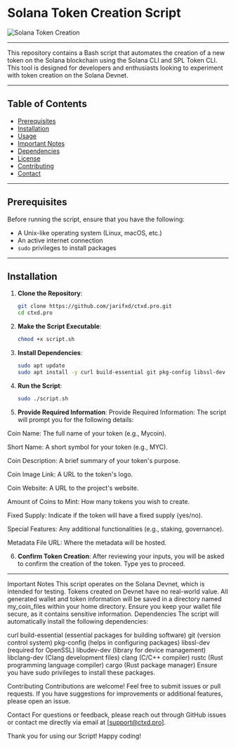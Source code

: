 # Solana Token Creation Script

![Solana Token Creation](https://via.placeholder.com/1200x300/000000/FFFFFF?text=Solana+Token+Creation+Script)

---

This repository contains a Bash script that automates the creation of a new token on the Solana blockchain using the Solana CLI and SPL Token CLI. This tool is designed for developers and enthusiasts looking to experiment with token creation on the Solana Devnet.

---

## Table of Contents

- [Prerequisites](#prerequisites)
- [Installation](#installation)
- [Usage](#usage)
- [Important Notes](#important-notes)
- [Dependencies](#dependencies)
- [License](#license)
- [Contributing](#contributing)
- [Contact](#contact)

---

## Prerequisites

Before running the script, ensure that you have the following:

- A Unix-like operating system (Linux, macOS, etc.)
- An active internet connection
- `sudo` privileges to install packages

---

## Installation

1. **Clone the Repository**:
   ```bash
   git clone https://github.com/jarifxd/ctxd.pro.git
   cd ctxd.pro

2. **Make the Script Executable**:
   ```bash
   chmod +x script.sh
   
3. **Install Dependencies**:
   ```bash
   sudo apt update
   sudo apt install -y curl build-essential git pkg-config libssl-dev libudev-dev libclang-dev clang rustc cargo

4. **Run the Script**:
   ```bash
   sudo ./script.sh
   
5. **Provide Required Information**:
   Provide Required Information: The script will prompt you for the following details:

Coin Name: The full name of your token (e.g., Mycoin).

Short Name: A short symbol for your token (e.g., MYC).

Coin Description: A brief summary of your token's purpose.

Coin Image Link: A URL to the token's logo.

Coin Website: A URL to the project's website.

Amount of Coins to Mint: How many tokens you wish to create.

Fixed Supply: Indicate if the token will have a fixed supply (yes/no).

Special Features: Any additional functionalities (e.g., staking, governance).

Metadata File URL: Where the metadata will be hosted.
   
6. **Confirm Token Creation**:
   After reviewing your inputs, you will be asked to confirm the creation of the token. Type yes to proceed.

--------------------------------------------------------------------------------------------------------------------------------------

Important Notes
This script operates on the Solana Devnet, which is intended for testing. Tokens created on Devnet have no real-world value.
All generated wallet and token information will be saved in a directory named my_coin_files within your home directory.
Ensure you keep your wallet file secure, as it contains sensitive information.
Dependencies
The script will automatically install the following dependencies:

curl
build-essential (essential packages for building software)
git (version control system)
pkg-config (helps in configuring packages)
libssl-dev (required for OpenSSL)
libudev-dev (library for device management)
libclang-dev (Clang development files)
clang (C/C++ compiler)
rustc (Rust programming language compiler)
cargo (Rust package manager)
Ensure you have sudo privileges to install these packages.

Contributing
Contributions are welcome! Feel free to submit issues or pull requests. If you have suggestions for improvements or additional features, please open an issue.

Contact
For questions or feedback, please reach out through GitHub issues or contact me directly via email at [support@ctxd.pro].

Thank you for using our Script! Happy coding!
